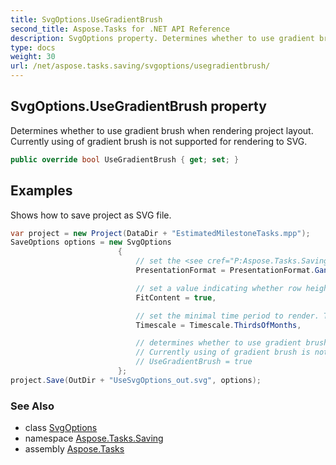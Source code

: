 ```yaml
---
title: SvgOptions.UseGradientBrush
second_title: Aspose.Tasks for .NET API Reference
description: SvgOptions property. Determines whether to use gradient brush when rendering project layout. Currently using of gradient brush is not supported for rendering to SVG
type: docs
weight: 30
url: /net/aspose.tasks.saving/svgoptions/usegradientbrush/
---
```

## SvgOptions.UseGradientBrush property

Determines whether to use gradient brush when rendering project layout. Currently using of gradient brush is not supported for rendering to SVG.

```csharp
public override bool UseGradientBrush { get; set; }
```

## Examples

Shows how to save project as SVG file.

```csharp
var project = new Project(DataDir + "EstimatedMilestoneTasks.mpp");
SaveOptions options = new SvgOptions
                        {
                            // set the <see cref="P:Aspose.Tasks.Saving.SaveOptions.PresentationFormat" /> in which the document will be saved
                            PresentationFormat = PresentationFormat.GanttChart,

                            // set a value indicating whether row height should be increased to fit its content
                            FitContent = true,

                            // set the minimal time period to render. The default value is <see cref="P:Aspose.Tasks.Saving.SaveOptions.Timescale">Days</see>
                            Timescale = Timescale.ThirdsOfMonths,

                            // determines whether to use gradient brush when rendering project layout
                            // Currently using of gradient brush is not supported for rendering to SVG.
                            // UseGradientBrush = true
                        };
project.Save(OutDir + "UseSvgOptions_out.svg", options);
```

### See Also

* class [SvgOptions](../)
* namespace [Aspose.Tasks.Saving](../../svgoptions/)
* assembly [Aspose.Tasks](../../../)


